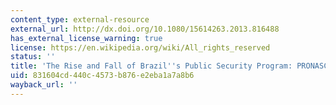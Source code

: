 ```yaml
---
content_type: external-resource
external_url: http://dx.doi.org/10.1080/15614263.2013.816488
has_external_license_warning: true
license: https://en.wikipedia.org/wiki/All_rights_reserved
status: ''
title: 'The Rise and Fall of Brazil''s Public Security Program: PRONASCI'
uid: 831604cd-440c-4573-b876-e2eba1a7a8b6
wayback_url: ''
---
```

